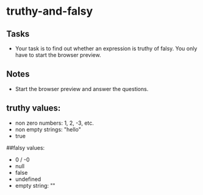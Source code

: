 # truthy-and-falsy

## Tasks

- Your task is to find out whether an expression is truthy of falsy. You only have to start the browser preview.

## Notes

- Start the browser preview and answer the questions.

## truthy values:

- non zero numbers: 1, 2, -3, etc.
- non empty strings: "hello"
- true

##falsy values:

- 0 / -0
- null
- false
- undefined
- empty string: ""
